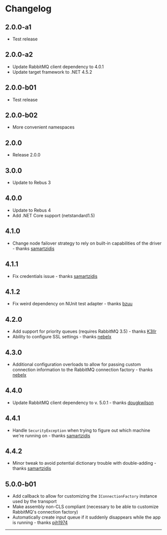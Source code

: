 # Changelog

## 2.0.0-a1

* Test release

## 2.0.0-a2

* Update RabbitMQ client dependency to 4.0.1
* Update target framework to .NET 4.5.2

## 2.0.0-b01

* Test release

## 2.0.0-b02

* More convenient namespaces

## 2.0.0

* Release 2.0.0

## 3.0.0

* Update to Rebus 3

## 4.0.0

* Update to Rebus 4
* Add .NET Core support (netstandard1.5)

## 4.1.0

* Change node failover strategy to rely on built-in capabilities of the driver - thanks [samartzidis]

## 4.1.1

* Fix credentials issue - thanks [samartzidis]

## 4.1.2

* Fix weird dependency on NUnit test adapter - thanks [bzuu]

## 4.2.0

* Add support for priority queues (requires RabbitMQ 3.5) - thanks [K3llr]
* Ability to configure SSL settings - thanks [nebelx]

## 4.3.0

* Additional configuration overloads to allow for passing custom connection information to the RabbitMQ connection factory - thanks [nebelx]

## 4.4.0

* Update RabbitMQ client dependency to v. 5.0.1 - thanks [dougkwilson]

## 4.4.1

* Handle `SecurityException` when trying to figure out which machine we're running on - thanks [samartzidis]

## 4.4.2

* Minor tweak to avoid potential dictionary trouble with double-adding - thanks [samartzidis]

## 5.0.0-b01

* Add callback to allow for customizing the `IConnectionFactory` instance used by the transport
* Make assembly non-CLS compliant (necessary to be able to customize RabbitMQ's connection factory)
* Automatically create input queue if it suddenly disappears while the app is running - thanks [pjh1974]

---

[bzuu]: https://github.com/bzuu
[dougkwilson]: https://github.com/dougkwilson
[nebelx]: https://github.com/nebelx
[K3llr]: https://github.com/K3llr
[samartzidis]: https://github.com/samartzidis
[pjh1974]: https://github.com/pjh1974